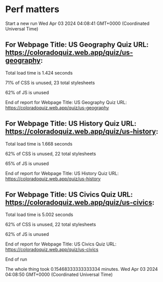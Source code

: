 # Perf matters


Start a new run
Wed Apr 03 2024 04:08:41 GMT+0000 (Coordinated Universal Time)








## For Webpage Title: US Geography Quiz URL: https://coloradoquiz.web.app/quiz/us-geography: 


Total load time is 1.424 seconds


71% of CSS is unused, 23 total stylesheets


62% of JS is unused


End of report for Webpage Title: US Geography Quiz URL: https://coloradoquiz.web.app/quiz/us-geography




## For Webpage Title: US History Quiz URL: https://coloradoquiz.web.app/quiz/us-history: 


Total load time is 1.668 seconds


62% of CSS is unused, 22 total stylesheets


65% of JS is unused


End of report for Webpage Title: US History Quiz URL: https://coloradoquiz.web.app/quiz/us-history




## For Webpage Title: US Civics Quiz URL: https://coloradoquiz.web.app/quiz/us-civics: 


Total load time is 5.002 seconds


62% of CSS is unused, 22 total stylesheets


62% of JS is unused


End of report for Webpage Title: US Civics Quiz URL: https://coloradoquiz.web.app/quiz/us-civics


End of run


The whole thing took 0.15468333333333334 minutes.
Wed Apr 03 2024 04:08:50 GMT+0000 (Coordinated Universal Time)





